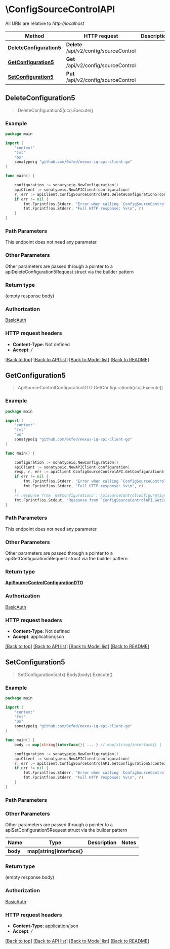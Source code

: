 # \ConfigSourceControlAPI

All URIs are relative to *http://localhost*

Method | HTTP request | Description
------------- | ------------- | -------------
[**DeleteConfiguration5**](ConfigSourceControlAPI.md#DeleteConfiguration5) | **Delete** /api/v2/config/sourceControl | 
[**GetConfiguration5**](ConfigSourceControlAPI.md#GetConfiguration5) | **Get** /api/v2/config/sourceControl | 
[**SetConfiguration5**](ConfigSourceControlAPI.md#SetConfiguration5) | **Put** /api/v2/config/sourceControl | 



## DeleteConfiguration5

> DeleteConfiguration5(ctx).Execute()



### Example

```go
package main

import (
	"context"
	"fmt"
	"os"
	sonatypeiq "github.com/0xfed/nexus-iq-api-client-go"
)

func main() {

	configuration := sonatypeiq.NewConfiguration()
	apiClient := sonatypeiq.NewAPIClient(configuration)
	r, err := apiClient.ConfigSourceControlAPI.DeleteConfiguration5(context.Background()).Execute()
	if err != nil {
		fmt.Fprintf(os.Stderr, "Error when calling `ConfigSourceControlAPI.DeleteConfiguration5``: %v\n", err)
		fmt.Fprintf(os.Stderr, "Full HTTP response: %v\n", r)
	}
}
```

### Path Parameters

This endpoint does not need any parameter.

### Other Parameters

Other parameters are passed through a pointer to a apiDeleteConfiguration5Request struct via the builder pattern


### Return type

 (empty response body)

### Authorization

[BasicAuth](../README.md#BasicAuth)

### HTTP request headers

- **Content-Type**: Not defined
- **Accept**: */*

[[Back to top]](#) [[Back to API list]](../README.md#documentation-for-api-endpoints)
[[Back to Model list]](../README.md#documentation-for-models)
[[Back to README]](../README.md)


## GetConfiguration5

> ApiSourceControlConfigurationDTO GetConfiguration5(ctx).Execute()



### Example

```go
package main

import (
	"context"
	"fmt"
	"os"
	sonatypeiq "github.com/0xfed/nexus-iq-api-client-go"
)

func main() {

	configuration := sonatypeiq.NewConfiguration()
	apiClient := sonatypeiq.NewAPIClient(configuration)
	resp, r, err := apiClient.ConfigSourceControlAPI.GetConfiguration5(context.Background()).Execute()
	if err != nil {
		fmt.Fprintf(os.Stderr, "Error when calling `ConfigSourceControlAPI.GetConfiguration5``: %v\n", err)
		fmt.Fprintf(os.Stderr, "Full HTTP response: %v\n", r)
	}
	// response from `GetConfiguration5`: ApiSourceControlConfigurationDTO
	fmt.Fprintf(os.Stdout, "Response from `ConfigSourceControlAPI.GetConfiguration5`: %v\n", resp)
}
```

### Path Parameters

This endpoint does not need any parameter.

### Other Parameters

Other parameters are passed through a pointer to a apiGetConfiguration5Request struct via the builder pattern


### Return type

[**ApiSourceControlConfigurationDTO**](ApiSourceControlConfigurationDTO.md)

### Authorization

[BasicAuth](../README.md#BasicAuth)

### HTTP request headers

- **Content-Type**: Not defined
- **Accept**: application/json

[[Back to top]](#) [[Back to API list]](../README.md#documentation-for-api-endpoints)
[[Back to Model list]](../README.md#documentation-for-models)
[[Back to README]](../README.md)


## SetConfiguration5

> SetConfiguration5(ctx).Body(body).Execute()



### Example

```go
package main

import (
	"context"
	"fmt"
	"os"
	sonatypeiq "github.com/0xfed/nexus-iq-api-client-go"
)

func main() {
	body := map[string]interface{}{ ... } // map[string]interface{} |  (optional)

	configuration := sonatypeiq.NewConfiguration()
	apiClient := sonatypeiq.NewAPIClient(configuration)
	r, err := apiClient.ConfigSourceControlAPI.SetConfiguration5(context.Background()).Body(body).Execute()
	if err != nil {
		fmt.Fprintf(os.Stderr, "Error when calling `ConfigSourceControlAPI.SetConfiguration5``: %v\n", err)
		fmt.Fprintf(os.Stderr, "Full HTTP response: %v\n", r)
	}
}
```

### Path Parameters



### Other Parameters

Other parameters are passed through a pointer to a apiSetConfiguration5Request struct via the builder pattern


Name | Type | Description  | Notes
------------- | ------------- | ------------- | -------------
 **body** | **map[string]interface{}** |  | 

### Return type

 (empty response body)

### Authorization

[BasicAuth](../README.md#BasicAuth)

### HTTP request headers

- **Content-Type**: application/json
- **Accept**: */*

[[Back to top]](#) [[Back to API list]](../README.md#documentation-for-api-endpoints)
[[Back to Model list]](../README.md#documentation-for-models)
[[Back to README]](../README.md)

